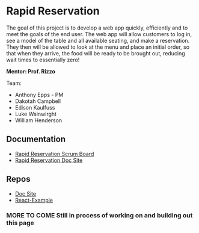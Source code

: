 # Rapid Reservation

The goal of this project is to develop a web app quickly, efficiently and to meet the goals of the end user. The web app will allow customers to log in, see a model of the table and all available seating, and make a reservation. They then will be allowed to look at the menu and place an initial order, so that when they arrive, the food will be ready to be brought out, reducing wait times to essentially zero!

**Mentor: Prof. Rizzo**

Team:

- Anthony Epps - PM
- Dakotah Campbell
- Edison Kaulfuss
- Luke Wainwirght
- William Henderson

## Documentation

- [Rapid Reservation Scrum Board](https://github.com/orgs/Rapid-Reservation/projects/1/views/1)
- [Rapid Reservation Doc Site](https://rapid-reservation.github.io/rapid-reservation-docs/)

## Repos

- [Doc Site](https://github.com/Rapid-Reservation/rapid-reservation-docs)
- [React-Example](https://github.com/Rapid-Reservation/React-Example)

### MORE TO COME Still in process of working on and building out this page
